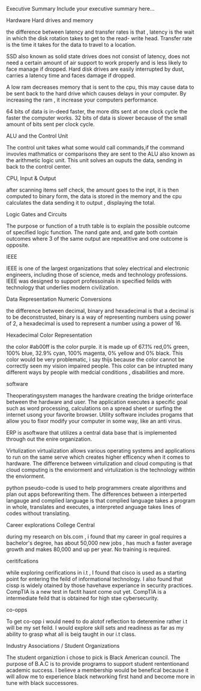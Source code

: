 Executive Summary
Include your executive summary here...


Hardware
Hard drives and memory

the difference between latency and transfer rates is that , latency is the wait in which the disk rotation takes to get to the read- write head. Transfer rate is the time it takes for the data to travel to a location.

SSD also known as solid state drives does not consist of latency, does not need a certain amount of air support to work properly and is less likely to face manage if dropped. Hard disk drives are easily interrupted by dust, carries a latency time and faces damage if dropped.

A low ram decreases memory that is sent to the cpu, this may cause data to be sent back to the hard drive which causes delays in your computer. By increasing the ram , it increase your computers performance.

64 bits of data is in-deed faster, the more dits sent at one clock cycle the faster the computer works. 32 bits of data is slower because of the small amount of bits sent per clock cycle.


ALU and the Control Unit

The control unit takes what some would call commands,if the command invovles mathmatics or comparisons they are sent to the ALU also known as the arithmetic logic unit. This unit solves an ouputs the data, sending in back to the control center.


CPU, Input & Output

after scanning items  self check, the amount goes to the inpt, it is then computed to binary form, the data is stored in the memory and the cpu calculates the data sending it to output , displaying the total.


Logic Gates and Circuits

The purpose or function of a truth table is to explain the possible outcome of specified logic function.
The nand gate and, and gate both contain outcomes where 3 of the same output are repeatitive and one outcome is opposite.


IEEE

IEEE is one of the largest organizations that soley electrical and electronic engineers, including those of science, meds and technology professions. IEEE was designed to support professoinals in specified feilds with technology that underlies modern civilization. 

Data Representation
Numeric Conversions

the difference between decimal, binary and hexadecimal is that a decimal is to be deconstrusted, binary is a way of representing numbers using power of 2, a hexadecimal is used to represent a number using a power of 16.

Hexadecimal Color Representation

the color #ab00ff is the color purple. it is made up of 67.1% red,0% green, 100% blue, 32.9% cyan, 100% magenta, 0% yellow and 0% black.
This color would be very problematic, i say thijs because the color cannot be correctly seen my vision impaired people. This color can be intrupted many different ways by people with medcial conditions , disabilities and more.


software

Theoperatingsystem manages the hardware creating the bridge orinterface between the hardware and user.
The application executes a specific goal such as word processing, calculations on a spread sheet or surfing the internet usong your favorite browser.
Utility software includes progams that allow you to fixor modify your computer in some way, like an anti virus.
 
 ERP is asoftware that utilizes a central data base that is implemented through out the enire organization.
 
 Virtulization
 virtualization allows various operating systems and applications to run on the same serve which creates higher efficency when it comes to hardware.
 The difference between virtulization and cloud computing is that cloud computing is the enviorment and virtulization is the technology withtin the enviorment.
 
 python
 pseudo-code is used to help programmers create algorithms and plan out apps beforewriting them.
 The differences between a interperted langauge and complied language is that complied language takes a program in whole, translates and executes, a interpreted anguage takes lines of codes without translating.
 
 Career explorations
 College Central
 
during my research on bls.com , i found that my career in goal requires a bachelor's degree, has about 50,000 new jobs , has much a faster average growth and makes 80,000 and up per year. No training is required.

ceritifcations 

while exploring cerifications in i.t , I found that cisco is used as a starting point for entering the feild of informational technology. I also found that cissp is widely otained by those havehave experiance in security practices. CompTIA is a new test in factit hasnt come out yet. CompTIA is a intermediate feild that is obtained for high stae cybersecurity.
 
 co-opps
 
 To get co-opp i would need to do alotof reflection to deteremine rather i.t will be my set feild. I would explore skill sets and readiness as far as my ability to grasp what all is beig taught in our i.t class. 

Industry Associations / Student Organizations

The student organiztion i chose to pick is Black American council. The purpose of B.A.C is to provide programs to support student rententionand academic success. I believe a membership would be benefical because it will allow me to experience black networking first hand and become more in tune with black successores.
